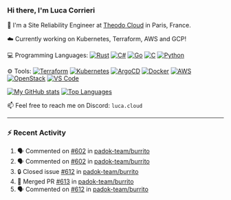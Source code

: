 ### Hi there, I'm Luca Corrieri

👋 I'm a Site Reliability Engineer at [Theodo Cloud](https://cloud.theodo.com/) in Paris, France.

☁️ Currently working on Kubernetes, Terraform, AWS and GCP!

💻 Programming Languages:
[![Rust](https://img.shields.io/badge/Rust-c14566?style=flat-square&logo=rust&logoColor=white)](#)
[![C#](https://img.shields.io/badge/C%23-1e9e25.svg?style=flat-square&logo=c%20sharp&logoColor=white)](#)
[![Go](https://img.shields.io/badge/Go-007d9c?style=flat-square&logo=go&logoColor=white)](#)
[![C](https://img.shields.io/badge/C-2570ae.svg?style=flat-square&logo=c&logoColor=white)](#)
[![Python](https://img.shields.io/badge/Python-3b78a7.svg?style=flat-square&logo=python&logoColor=white)](#)

⚙️ Tools:
[![Terraform](https://img.shields.io/badge/Terraform-7B42BC?style=flat-square&logo=terraform&logoColor=white)](#)
[![Kubernetes](https://img.shields.io/badge/Kubernetes-326CE5?style=flat-square&logo=kubernetes&logoColor=white)](#)
[![ArgoCD](https://img.shields.io/badge/ArgoCD-009485?style=flat-square&logo=argo&logoColor=white)](#)
[![Docker](https://img.shields.io/badge/Docker-2496ED?style=flat-square&logo=docker&logoColor=white)](#)
[![AWS](https://img.shields.io/badge/AWS-232F3E?style=flat-square&logo=amazonaws&logoColor=white)](#)
[![OpenStack](https://img.shields.io/badge/OpenStack-ED1944?style=flat-square&logo=openstack&logoColor=white)](#)
[![VS Code](https://img.shields.io/badge/VS%20Code-007ACC?style=flat-square&logo=visualstudiocode&logoColor=white)](#)

[![My GitHub stats](https://github-readme-stats.vercel.app/api?username=corrieriluca&hide_rank=true&count_private=true&include_all_commits=true&show_icons=true&theme=github_dark)](#)
[![Top Languages](https://github-readme-stats.vercel.app/api/top-langs/?username=corrieriluca&layout=compact&theme=github_dark)](#)

📫 Feel free to reach me on Discord: `luca.cloud`

---

### :zap: Recent Activity

<!--START_SECTION:activity-->
1. 🗣 Commented on [#602](https://github.com/padok-team/burrito/issues/602#issuecomment-2929824174) in [padok-team/burrito](https://github.com/padok-team/burrito)
2. 🗣 Commented on [#602](https://github.com/padok-team/burrito/issues/602#issuecomment-2929635238) in [padok-team/burrito](https://github.com/padok-team/burrito)
3. 🔒 Closed issue [#612](https://github.com/padok-team/burrito/issues/612) in [padok-team/burrito](https://github.com/padok-team/burrito)
4. 🎉 Merged PR [#613](https://github.com/padok-team/burrito/pull/613) in [padok-team/burrito](https://github.com/padok-team/burrito)
5. 🗣 Commented on [#612](https://github.com/padok-team/burrito/issues/612#issuecomment-2921982177) in [padok-team/burrito](https://github.com/padok-team/burrito)
<!--END_SECTION:activity-->
